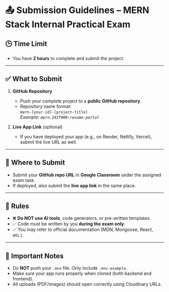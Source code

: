 # 📤 Submission Guidelines – MERN Stack Internal Practical Exam

## 🕒 Time Limit

- You have **2 hours** to complete and submit the project.

---

## ✅ What to Submit

1. **GitHub Repository**

   - Push your complete project to a **public GitHub repository**.
   - Repository name format:  
     `mern-[your-id]-[project-title]`  
     _Example: `mern-24IT000-resume-portal`_

2. **Live App Link** (optional)
   - If you have deployed your app (e.g., on Render, Netlify, Vercel), submit the live URL as well.

---

## 📎 Where to Submit

- Submit your **GitHub repo URL** in **Google Classroom** under the assigned exam task.
- If deployed, also submit the **live app link** in the same place.

---

## 🚫 Rules

- ❌ **Do NOT use AI tools**, code generators, or pre-written templates.
- ✅ Code must be written by you **during the exam only**.
- ✅ You may refer to official documentation (MDN, Mongoose, React, etc.).

---

## 🔐 Important Notes

- Do **NOT** push your `.env` file. Only include `.env.example`.
- Make sure your app runs properly when cloned (both backend and frontend).
- All uploads (PDF/images) should open correctly using Cloudinary URLs.
